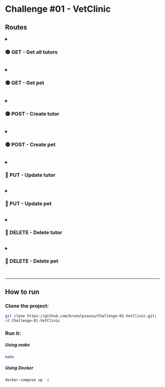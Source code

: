 # Challenge #01 - VetClinic

## Routes

<details>
  <summary>

### 🟢 GET - Get all tutors

  <br>
</summary>

`http://localhost:3000/tutors`

##### Returns all tutors in database:

```json
{
  "tutor": {
    "name": "John Doe",
    "phone": "5500998765432",
    "email": "example@email.com",
    "date_of_birth": "1993-12-12T10:10:00.000Z",
    "zip_code": "617600000",
    "pets": [
      {
        "name": "Lilo",
        "species": "dog",
        "carry": "s",
        "weight": 5,
        "date_of_birth": "1993-12-12T10:10:00.000Z",
        "_id": "64c15d8e4234c0e539203f67"
      }
    ],
    "_id": "64c15d8e4234c0e539203f66",
    "__v": 0
  }
}
```

</details>

<details>
  <summary>

### 🟢 GET - Get pet

  <br>
</summary>

`http://localhost:3000/pet/:petId/tutor/:tutorId`

#### You must provide petId and tutorId as they are dynamic

### Path Variables

- petId
- tutorId

##### Returns a pet with the corresponding id:

```json
{
  "pet": {
    "name": "Lilo",
    "species": "dog",
    "carry": "s",
    "weight": 5,
    "date_of_birth": "1993-12-12T10:10:00.000Z",
    "_id": "64c15d8e4234c0e539203f67"
  }
}
```

</details>

<details>
  <summary>

### 🟡 POST - Create tutor

  <br>
</summary>

`http://localhost:3000/tutor`

##### Returns the created tutor object:

```json
{
  "tutor": {
    "name": "John Doe",
    "phone": "5500998765432",
    "email": "example@email.com",
    "date_of_birth": "1993-12-12T10:10:00.000Z",
    "zip_code": "617600000",
    "pets": [
      {
        "name": "Lilo",
        "species": "dog",
        "carry": "s",
        "weight": 5,
        "date_of_birth": "1993-12-12T10:10:00.000Z",
        "_id": "64c164fe4234c0e539203f71"
      }
    ],
    "_id": "64c164fe4234c0e539203f70",
    "__v": 0
  }
}
```

</details>

<details>
  <summary>

### 🟡 POST - Create pet

  <br>
</summary>

`http://localhost:3000/pet/:tutorId`

#### You must provide tutorId as it is dynamic

### Path Variables

- tutorId

##### Returns the parent tutor object with the created pet:

```json
[
  {
    "_id": "64c164fe4234c0e539203f70",
    "name": "John Doe",
    "phone": "5500998765432",
    "email": "example@email.com",
    "date_of_birth": "1993-12-12T10:10:00.000Z",
    "zip_code": "617600000",
    "pets": [
      {
        "name": "Lilo",
        "species": "dog",
        "carry": "s",
        "weight": 5,
        "date_of_birth": "1993-12-12T10:10:00.000Z",
        "_id": "64c164fe4234c0e539203f71"
      },
      {
        "name": "Milo",
        "species": "cat",
        "carry": "l",
        "weight": 10,
        "date_of_birth": "1998-06-25T16:40:00.000Z",
        "_id": "64c165db4234c0e539203f75"
      }
    ],
    "__v": 0
  }
]
```

</details>

<details>
  <summary>

### 🔵 PUT - Update tutor

  <br>
</summary>

`http://localhost:3000/tutor/:tutorId`

#### You must provide tutorId as it is dynamic

### Path Variables

- tutorId

##### Returns the updated tutor object:

```json
{
  "tutor": {
    "_id": "64c164fe4234c0e539203f70",
    "name": "Don Joe",
    "phone": "5500998765432",
    "email": "example@email.com",
    "date_of_birth": "1993-12-12T10:10:00.000Z",
    "zip_code": "617600000",
    "pets": [
      {
        "name": "Lilo",
        "species": "dog",
        "carry": "s",
        "weight": 5,
        "date_of_birth": "1993-12-12T10:10:00.000Z",
        "_id": "64c164fe4234c0e539203f71"
      },
      {
        "name": "Milo",
        "species": "cat",
        "carry": "l",
        "weight": 10,
        "date_of_birth": "1998-06-25T16:40:00.000Z",
        "_id": "64c165db4234c0e539203f75"
      }
    ],
    "__v": 1
  }
}
```

</details>

<details>
  <summary>

### 🔵 PUT - Update pet

  <br>
</summary>

`http://localhost:3000/pet/:petId/tutor/:tutorId`

#### You must provide petId and tutorId as they are dynamic

### Path Variables

- petId
- tutorId

##### Returns the parent tutor object with the updated pet:

```json
{
  "pet": {
    "_id": "64c15d8e4234c0e539203f66",
    "name": "John Doe",
    "phone": "5500998765432",
    "email": "example@email.com",
    "date_of_birth": "1993-12-12T10:10:00.000Z",
    "zip_code": "617600000",
    "pets": [
      {
        "name": "José",
        "species": "Papagaio",
        "carry": "s",
        "weight": 5,
        "date_of_birth": "1993-12-12T10:10:00.000Z",
        "_id": "64c1679b4234c0e539203f7c"
      }
    ],
    "__v": 0
  }
}
```

</details>

<details>
  <summary>

### 🔴 DELETE - Delete tutor

  <br>
</summary>

`http://localhost:3000/tutor/:tutorId`

#### You must provide tutorId as it is dynamic

### Path Variables

- tutorId

##### Returns status code 200

</details>

<details>
  <summary>

### 🔴 DELETE - Delete pet

  <br>
</summary>

`http://localhost:3000/pet/:petId/tutor/:tutorId`

#### You must provide petId and tutorId as they are dynamic

### Path Variables

- petId
- tutorId

##### Returns status code 200

</details>

---

## How to run

### Clone the project:

```sh
git clone https://github.com/brunolpsousa/Challenge-01-VetClinic.git;
cd Challenge-01-VetClinic
```

### Run it:

##### Using make

```sh
make
```

##### Using Docker

```sh
docker-compose up -d
```
